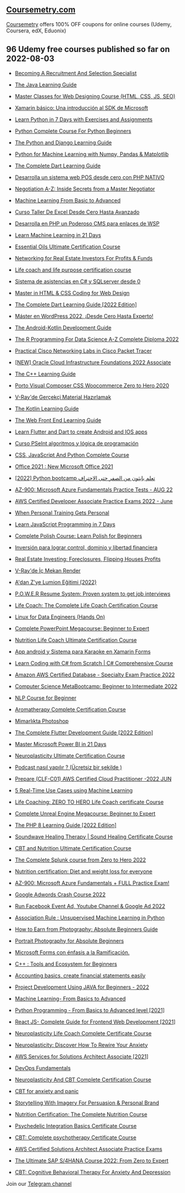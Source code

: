 ## [**Coursemetry.com**](https://coursemetry.com/)

[Coursemetry](https://coursemetry.com/) offers 100% OFF coupons for online courses (Udemy, Coursera, edX, Eduonix)

## **96 Udemy free courses published so far on 2022-08-03**

* [Becoming A Recruitment And Selection Specialist](https://coursemetry.com/becoming-a-recruitment-and-selection-specialist/)

* [The Java Learning Guide](https://coursemetry.com/the-java-learning-guide/)

* [Master Classes for Web Designing Course (HTML, CSS, JS, SEO)](https://coursemetry.com/master-classes-for-web-designing-course-html-css-js-seo/)

* [Xamarin básico: Una introducción al SDK de Microsoft](https://coursemetry.com/xamarin-basico-una-introduccion-al-sdk-de-microsoft/)

* [Learn Python in 7 Days with Exercises and Assignments](https://coursemetry.com/learn-python-in-7-days-with-exercises-and-assignments/)

* [Python Complete Course For Python Beginners](https://coursemetry.com/python-complete-course-for-python-beginners/)

* [The Python and Django Learning Guide](https://coursemetry.com/the-python-and-django-learning-guide/)

* [Python for Machine Learning with Numpy, Pandas & Matplotlib](https://coursemetry.com/python-for-machine-learning-with-numpy-pandas-matplotlib/)

* [The Complete Dart Learning Guide](https://coursemetry.com/the-complete-dart-learning-guide/)

* [Desarrolla un sistema web  POS desde cero con PHP NATIVO](https://coursemetry.com/desarrolla-un-sistema-web-pos-desde-cero-con-php-nativo/)

* [Negotiation A-Z: Inside Secrets from a Master Negotiator](https://coursemetry.com/negotiation-a-z-inside-secrets-from-a-master-negotiator/)

* [Machine Learning From Basic to Advanced](https://coursemetry.com/machine-learning-from-basic-to-advanced/)

* [Curso Taller De Excel Desde Cero Hasta Avanzado](https://coursemetry.com/curso-taller-de-excel-desde-cero-hasta-avanzado/)

* [Desarrolla en PHP un Poderoso CMS  para enlaces de WSP](https://coursemetry.com/desarrolla-en-php-un-poderoso-cms-para-enlaces-de-wsp/)

* [Learn Machine Learning in 21 Days](https://coursemetry.com/learn-machine-learning-in-21-days/)

* [Essential Oils Ultimate Certification Course](https://coursemetry.com/essential-oils-ultimate-certification-course/)

* [Networking for Real Estate Investors For Profits & Funds](https://coursemetry.com/networking-for-real-estate-investors-for-profits-funds/)

* [Life coach and life purpose certification course](https://coursemetry.com/life-coach-and-life-purpose-certification-course/)

* [Sistema de asistencias en C# y SQLserver desde 0](https://coursemetry.com/sistema-de-asistencias-en-c-y-sqlserver-desde-0/)

* [Master in HTML & CSS Coding for Web Design](https://coursemetry.com/master-in-html-css-coding-for-web-design/)

* [The Complete Dart Learning Guide [2022 Edition]](https://coursemetry.com/the-complete-dart-learning-guide-2022-edition/)

* [Máster en WordPress 2022, ¡Desde Cero Hasta Experto!](https://coursemetry.com/master-en-wordpress-2022-desde-cero-hasta-experto/)

* [The Android-Kotlin Development Guide](https://coursemetry.com/the-android-kotlin-development-guide/)

* [The R Programming For Data Science A-Z Complete Diploma 2022](https://coursemetry.com/the-r-programming-for-data-science-a-z-complete-diploma-2022/)

* [Practical Cisco Networking Labs in Cisco Packet Tracer](https://coursemetry.com/practical-cisco-networking-labs-in-cisco-packet-tracer/)

* [[NEW] Oracle Cloud Infrastructure Foundations 2022 Associate](https://coursemetry.com/new-oracle-cloud-infrastructure-foundations-2022-associate/)

* [The C++ Learning Guide](https://coursemetry.com/the-c-learning-guide/)

* [Porto Visual Composer CSS Woocommerce Zero to Hero  2020](https://coursemetry.com/porto-visual-composer-css-woocommerce-zero-to-hero-2020/)

* [V-Ray'de Gerçekçi Material Hazırlamak](https://coursemetry.com/v-rayde-gercekci-material-hazirlamak/)

* [The Kotlin Learning Guide](https://coursemetry.com/the-kotlin-learning-guide/)

* [The Web Front End Learning Guide](https://coursemetry.com/the-web-front-end-learning-guide/)

* [Learn Flutter and Dart to create Android and IOS apps](https://coursemetry.com/learn-flutter-and-dart-to-create-android-and-ios-apps/)

* [Curso PSeInt algoritmos  y  lógica de  programación](https://coursemetry.com/curso-pseint-algoritmos-y-logica-de-programacion/)

* [CSS, JavaScript And Python Complete Course](https://coursemetry.com/css-javascript-and-python-complete-course/)

* [Office 2021 : New Microsoft Office 2021](https://coursemetry.com/office-2021-new-microsoft-office-2021/)

* [[2022] Python bootcamp تعلم بايثون من الصفر حتى الاحتراف](https://coursemetry.com/2022-python-bootcamp-%d8%aa%d8%b9%d9%84%d9%85-%d8%a8%d8%a7%d9%8a%d8%ab%d9%88%d9%86-%d9%85%d9%86-%d8%a7%d9%84%d8%b5%d9%81%d8%b1-%d8%ad%d8%aa%d9%89-%d8%a7%d9%84%d8%a7%d8%ad%d8%aa%d8%b1%d8%a7%d9%81/)

* [AZ-900: Microsoft Azure Fundamentals Practice Tests - AUG 22](https://coursemetry.com/az-900-microsoft-azure-fundamentals-practice-tests-aug-22/)

* [AWS Certified Developer Associate Practice Exams 2022 - June](https://coursemetry.com/aws-certified-developer-associate-practice-exams-2022-june/)

* [When Personal Training Gets Personal](https://coursemetry.com/when-personal-training-gets-personal/)

* [Learn JavaScript Programming in 7 Days](https://coursemetry.com/learn-javascript-programming-in-7-days/)

* [Complete Polish Course: Learn Polish for Beginners](https://coursemetry.com/complete-polish-course-learn-polish-for-beginners/)

* [Inversión para lograr control, dominio y libertad financiera](https://coursemetry.com/inversion-para-lograr-control-dominio-y-libertad-financiera/)

* [Real Estate Investing: Foreclosures, Flipping Houses Profits](https://coursemetry.com/real-estate-investing-foreclosures-flipping-houses-profits/)

* [V-Ray'de İç Mekan Render](https://coursemetry.com/v-rayde-ic-mekan-render/)

* [A'dan Z'ye Lumion Eğitimi (2022)](https://coursemetry.com/adan-zye-lumion-egitimi-2022/)

* [P.O.W.E.R Resume System: Proven system to get job interviews](https://coursemetry.com/p-o-w-e-r-resume-system-proven-system-to-get-job-interviews/)

* [Life Coach: The Complete Life Coach Certification Course](https://coursemetry.com/life-coach-the-complete-life-coach-certification-course/)

* [Linux for Data Engineers (Hands On)](https://coursemetry.com/linux-for-data-engineers-hands-on/)

* [Complete PowerPoint Megacourse: Beginner to Expert](https://coursemetry.com/complete-powerpoint-megacourse-beginner-to-expert/)

* [Nutrition Life Coach Ultimate Certification Course](https://coursemetry.com/nutrition-life-coach-ultimate-certification-course/)

* [App android y Sistema para Karaoke en Xamarin Forms](https://coursemetry.com/app-android-y-sistema-para-karaoke-en-xamarin-forms/)

* [Learn Coding with C# from Scratch | C# Comprehensive Course](https://coursemetry.com/learn-coding-with-c-from-scratch-c-comprehensive-course/)

* [Amazon AWS Certified Database - Specialty Exam Practice 2022](https://coursemetry.com/amazon-aws-certified-database-specialty-exam-practice-2022/)

* [Computer Science MetaBootcamp: Beginner to Intermediate 2022](https://coursemetry.com/computer-science-metabootcamp-beginner-to-intermediate-2022/)

* [NLP Course for Beginner](https://coursemetry.com/nlp-course-for-beginner/)

* [Aromatherapy Complete Certification Course](https://coursemetry.com/aromatherapy-complete-certification-course/)

* [Mimarlıkta Photoshop](https://coursemetry.com/mimarlikta-photoshop/)

* [The Complete Flutter Development Guide [2022 Edition]](https://coursemetry.com/the-complete-flutter-development-guide-2022-edition/)

* [Master Microsoft Power BI in 21 Days](https://coursemetry.com/master-microsoft-power-bi-in-21-days/)

* [Neuroplasticity Ultimate Certification Course](https://coursemetry.com/neuroplasticity-ultimate-certification-course/)

* [Podcast nasıl yapılır ? (Ücretsiz bir şekilde )](https://coursemetry.com/podcast-nasil-yapilir-ucretsiz-bir-sekilde/)

* [Prepare (CLF-C01) AWS Certified Cloud Practitioner -2022 JUN](https://coursemetry.com/prepare-clf-c01-aws-certified-cloud-practitioner-2022-jun/)

* [5 Real-Time Use Cases using Machine Learning](https://coursemetry.com/5-real-time-use-cases-using-machine-learning/)

* [Life Coaching: ZERO TO HERO Life Coach certificate Course](https://coursemetry.com/life-coaching-zero-to-hero-life-coach-certificate-course/)

* [Complete Unreal Engine Megacourse: Beginner to Expert](https://coursemetry.com/complete-unreal-engine-megacourse-beginner-to-expert/)

* [The PHP 8 Learning Guide [2022 Edition]](https://coursemetry.com/the-php-8-learning-guide-2022-edition/)

* [Soundwave Healing Therapy | Sound Healing Certificate Course](https://coursemetry.com/soundwave-healing-therapy-sound-healing-certificate-course/)

* [CBT and Nutrition Ultimate Certification Course](https://coursemetry.com/cbt-and-nutrition-ultimate-certification-course/)

* [The Complete Splunk course from Zero to Hero 2022](https://coursemetry.com/the-complete-splunk-course-from-zero-to-hero-2022/)

* [Nutrition certification: Diet and weight loss for everyone](https://coursemetry.com/nutrition-certification-diet-and-weight-loss-for-everyone/)

* [AZ-900: Microsoft Azure Fundamentals + FULL Practice Exam!](https://coursemetry.com/az-900-microsoft-azure-fundamentals-full-practice-exam/)

* [Google Adwords Crash Course 2022](https://coursemetry.com/google-adwords-crash-course-2022/)

* [Run Facebook Event Ad, Youtube Channel & Google Ad 2022](https://coursemetry.com/run-facebook-event-ad-youtube-channel-google-ad-2022/)

* [Association Rule : Unsupervised Machine Learning in Python](https://coursemetry.com/association-rule-unsupervised-machine-learning-in-python/)

* [How to Earn from Photography: Absolute Beginners Guide](https://coursemetry.com/how-to-earn-from-photography-absolute-beginners-guide/)

* [Portrait Photography for Absolute Beginners](https://coursemetry.com/portrait-photography-for-absolute-beginners/)

* [Microsoft Forms con énfasis a la Ramificación.](https://coursemetry.com/microsoft-forms-con-enfasis-a-la-ramificacion/)

* [C++ : Tools and Ecosystem for Beginners](https://coursemetry.com/c-tools-and-ecosystem-for-beginners/)

* [Accounting basics, create financial statements easily](https://coursemetry.com/accounting-basics-create-financial-statements-easily/)

* [Project Development Using JAVA for Beginners - 2022](https://coursemetry.com/project-development-using-java-for-beginners-2022/)

* [Machine Learning- From Basics to Advanced](https://coursemetry.com/machine-learning-from-basics-to-advanced/)

* [Python Programming - From Basics to Advanced level [2021]](https://coursemetry.com/python-programming-from-basics-to-advanced-level-2021/)

* [React JS- Complete Guide for Frontend Web Development [2021]](https://coursemetry.com/react-js-complete-guide-for-frontend-web-development-2021/)

* [Neuroplasticity Life Coach Complete Certificate Course](https://coursemetry.com/neuroplasticity-life-coach-complete-certificate-course/)

* [Neuroplasticity: Discover How To Rewire Your Anxiety](https://coursemetry.com/neuroplasticity-discover-how-to-rewire-your-anxiety/)

* [AWS Services for Solutions Architect Associate [2021]](https://coursemetry.com/aws-services-for-solutions-architect-associate-2021/)

* [DevOps Fundamentals](https://coursemetry.com/devops-fundamentals/)

* [Neuroplasticity And CBT Complete Certification Course](https://coursemetry.com/neuroplasticity-and-cbt-complete-certification-course/)

* [CBT for anxiety and panic](https://coursemetry.com/cbt-for-anxiety-and-panic/)

* [Storytelling With Imagery For Persuasion & Personal Brand](https://coursemetry.com/storytelling-with-imagery-for-persuasion-personal-brand/)

* [Nutrition Certification: The Complete Nutrition Course](https://coursemetry.com/nutrition-certification-the-complete-nutrition-course/)

* [Psychedelic Integration Basics Certificate Course](https://coursemetry.com/psychedelic-integration-basics-certificate-course/)

* [CBT: Complete psychotherapy Certificate Course](https://coursemetry.com/cbt-complete-psychotherapy-certificate-course/)

* [AWS Certified Solutions Architect Associate Practice Exams](https://coursemetry.com/aws-certified-solutions-architect-associate-practice-exams/)

* [The Ultimate SAP S/4HANA Course 2022: From Zero to Expert](https://coursemetry.com/the-ultimate-sap-s-4hana-course-2022-from-zero-to-expert/)

* [CBT: Cognitive Behavioral Therapy For Anxiety And Depression](https://coursemetry.com/cbt-cognitive-behavioral-therapy-for-anxiety-and-depression/)


Join our [Telegram channel](https://t.me/coursemetry)